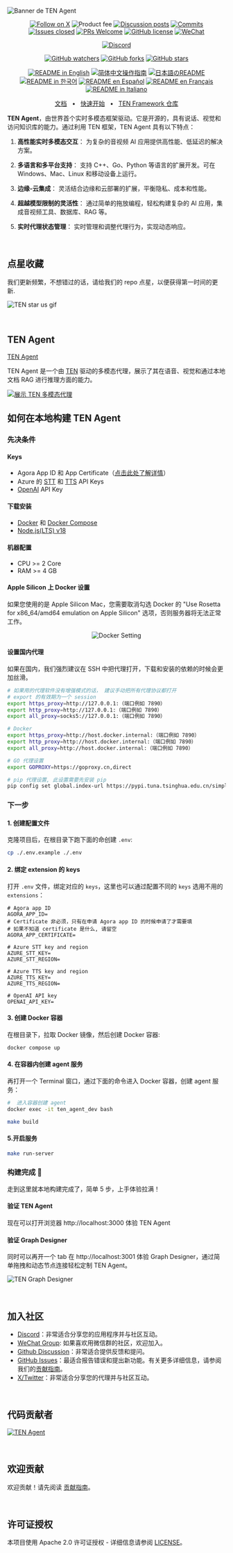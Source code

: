 ![Banner de TEN Agent](https://github.com/TEN-framework/docs/blob/main/assets/jpg/banner.jpg?raw=true)

<div align="center">

[![Follow on X](https://img.shields.io/twitter/follow/TenFramework?logo=X&color=%20%23f5f5f5)](https://twitter.com/intent/follow?screen_name=TenFramework)
![Product fee](https://img.shields.io/badge/pricing-free-blue.svg?labelColor=%20%239b8afb&color=%20%237a5af8)
[![Discussion posts](https://img.shields.io/github/discussions/TEN-framework/ten-agent?labelColor=%20%23FDB062&color=%20%23f79009)](https://github.com/TEN-framework/ten-agent/discussions/)
[![Commits](https://img.shields.io/github/commit-activity/m/TEN-framework/ten-agent?labelColor=%20%237d89b0&color=%20%235d6b98)](https://github.com/TEN-framework/ten-agent/graphs/commit-activity)
[![Issues closed](https://img.shields.io/github/issues-search?query=repo%3ATEN-framework%2Ften-agent%20is%3Aclosed&label=issues%20closed&labelColor=green&color=green)](https://github.com/TEN-framework/ten-agent/issues)
[![PRs Welcome](https://img.shields.io/badge/PRs-welcome-brightgreen.svg?style=flat-square)](https://github.com/TEN-framework/ten-agent/pulls)
[![GitHub license](https://img.shields.io/badge/License-Apache_2.0-blue.svg?labelColor=%20%239b8afb&color=%20%237a5af8)](https://github.com/TEN-framework/ten-agent/blob/main/LICENSE)
[![WeChat](https://img.shields.io/badge/WeChat-WeChat_Group-%2307C160?logo=wechat)](https://github.com/TEN-framework/ten-agent/discussions/170)

[![Discord](https://dcbadge.vercel.app/api/server/VnPftUzAMJ)](https://discord.gg/VnPftUzAMJ)

[![GitHub watchers](https://img.shields.io/github/watchers/TEN-framework/ten-agent?style=social&label=Watch)](https://GitHub.com/TEN-framework/ten-agent/watchers/?WT.mc_id=academic-105485-koreyst)
[![GitHub forks](https://img.shields.io/github/forks/TEN-framework/ten-agent?style=social&label=Fork)](https://GitHub.com/TEN-framework/ten-agent/network/?WT.mc_id=academic-105485-koreyst)
[![GitHub stars](https://img.shields.io/github/stars/TEN-framework/ten-agent?style=social&label=Star)](https://GitHub.com/TEN-framework/ten-agent/stargazers/?WT.mc_id=academic-105485-koreyst)

<a href="https://github.com/TEN-framework/ten-agent/blob/main/README.md"><img alt="README in English" src="https://img.shields.io/badge/English-lightgrey"></a>
<a href="https://github.com/TEN-framework/ten-agent/blob/main/docs/readmes/README-CN.md"><img alt="简体中文操作指南" src="https://img.shields.io/badge/简体中文-lightgrey"></a>
<a href="https://github.com/TEN-framework/ten-agent/blob/main/docs/readmes/README-JP.md"><img alt="日本語のREADME" src="https://img.shields.io/badge/日本語-lightgrey"></a>
<a href="https://github.com/TEN-framework/ten-agent/blob/main/docs/readmes/README-KR.md"><img alt="README in 한국어" src="https://img.shields.io/badge/한국어-lightgrey"></a>
<a href="https://github.com/TEN-framework/ten-agent/blob/main/docs/readmes/README-ES.md"><img alt="README en Español" src="https://img.shields.io/badge/Español-lightgrey"></a>
<a href="https://github.com/TEN-framework/ten-agent/blob/main/docs/readmes/README-FR.md"><img alt="README en Français" src="https://img.shields.io/badge/Français-lightgrey"></a>
<a href="https://github.com/TEN-framework/ten-agent/blob/main/docs/readmes/README-IT.md"><img alt="README in Italiano" src="https://img.shields.io/badge/Italiano-lightgrey"></a>

</div>

<div align="center">

[文档](https://doc.theten.ai)
<span>&nbsp;&nbsp;•&nbsp;&nbsp;</span>
[快速开始](https://doc.theten.ai/getting-started/quickstart)
<span>&nbsp;&nbsp;•&nbsp;&nbsp;</span>
[TEN Framework 仓库](https://github.com/TEN-framework/ten_framework)


</div>

**TEN Agent**，由世界首个实时多模态框架驱动。它是开源的，具有说话、视觉和访问知识库的能力。通过利用 TEN 框架，TEN Agent 具有以下特点：

1. **高性能实时多模态交互**：
为复杂的音视频 AI 应用提供高性能、低延迟的解决方案。

2. **多语言和多平台支持**：
支持 C++、Go、Python 等语言的扩展开发。可在 Windows、Mac、Linux 和移动设备上运行。

3. **边缘-云集成**：
灵活结合边缘和云部署的扩展，平衡隐私、成本和性能。

4. **超越模型限制的灵活性**：
通过简单的拖放编程，轻松构建复杂的 AI 应用，集成音视频工具、数据库、RAG 等。

5. **实时代理状态管理**：
实时管理和调整代理行为，实现动态响应。

<br>

<h2>点星收藏</h2>

我们更新频繁，不想错过的话，请给我们的 repo 点星，以便获得第一时间的更新.

![TEN star us gif](https://github.com/TEN-framework/docs/blob/main/assets/gif/star_us_2.gif?raw=true)

<br>
<h2>TEN Agent</h2>

[TEN Agent](https://agent.theten.ai)

TEN Agent 是一个由 [TEN](https://theten.ai) 驱动的多模态代理，展示了其在语音、视觉和通过本地文档 RAG 进行推理方面的能力。

[![展示 TEN 多模态代理](https://github.com/TEN-framework/docs/blob/main/assets/gif/features.gif?raw=true)](https://agent.theten.ai)
<br>
<h2>如何在本地构建 TEN Agent

### 先决条件
#### Keys 
- Agora App ID 和 App Certificate（[点击此处了解详情](https://docs.agora.io/en/video-calling/get-started/manage-agora-account?platform=web)）
- Azure 的 [STT](https://azure.microsoft.com/en-us/products/ai-services/speech-to-text) 和 [TTS](https://azure.microsoft.com/en-us/products/ai-services/text-to-speech) API Keys
- [OpenAI](https://openai.com/index/openai-api/) API Key
#### 下载安装
- [Docker](https://www.docker.com/)	和 [Docker Compose](https://docs.docker.com/compose/install/)
- [Node.js(LTS) v18](https://nodejs.org/en)
#### 机器配置
- CPU >= 2 Core
- RAM >= 4 GB

#### Apple Silicon 上 Docker 设置
如果您使用的是 Apple Silicon Mac，您需要取消勾选 Docker 的 "Use Rosetta for x86_64/amd64 emulation on Apple Silicon" 选项，否则服务器将无法正常工作。

<div align="center">

![Docker Setting](https://github.com/TEN-framework/docs/blob/main/assets/gif/docker_setting.gif?raw=true)

</div>


#### 设置国内代理

如果在国内，我们强烈建议在 SSH 中把代理打开，下载和安装的依赖的时候会更加丝滑。


```bash
# 如果用的代理软件没有增强模式的话， 建议手动把所有代理协议都打开
# export 的有效期为一个 session
export https_proxy=http://127.0.0.1:（端口例如 7890） 
export http_proxy=http://127.0.0.1:（端口例如 7890） 
export all_proxy=socks5://127.0.0.1:（端口例如 7890）

# Docker
export https_proxy=http://host.docker.internal:（端口例如 7890）
export http_proxy=http://host.docker.internal:（端口例如 7890）
export all_proxy=http://host.docker.internal:（端口例如 7890）

# GO 代理设置
export GOPROXY=https://goproxy.cn,direct

# pip 代理设置, 此设置需要先安装 pip
pip config set global.index-url https://pypi.tuna.tsinghua.edu.cn/simple
```

### 下一步
#### 1. 创建配置文件
克隆项目后，在根目录下跑下面的命创建 `.env`:
```bash
cp ./.env.example ./.env
```

#### 2. 绑定 extension 的 keys 
打开 `.env` 文件，绑定对应的 `keys`，这里也可以通过配置不同的 `keys` 选用不用的 `extensions`：
```
# Agora app ID
AGORA_APP_ID=
# Certificate 非必须，只有在申请 Agora app ID 的时候申请了才需要填
# 如果不知道 certificate 是什么, 请留空
AGORA_APP_CERTIFICATE=

# Azure STT key and region
AZURE_STT_KEY=
AZURE_STT_REGION=

# Azure TTS key and region
AZURE_TTS_KEY=
AZURE_TTS_REGION=

# OpenAI API key
OPENAI_API_KEY=
```

#### 3. 创建 Docker 容器
在根目录下，拉取 Docker 镜像，然后创建 Docker 容器:
```bash
docker compose up
```

#### 4. 在容器内创建 agent 服务
再打开一个 Terminal 窗口，通过下面的命令进入 Docker 容器，创建 agent 服务：
```bash
#  进入容器创建 agent
docker exec -it ten_agent_dev bash

make build
```

#### 5.开启服务
```bash
make run-server
```

### 构建完成 🎉

走到这里就本地构建完成了，简单 5 步，上手体验拉满！

#### 验证 TEN Agent 

现在可以打开浏览器 http://localhost:3000 体验 TEN Agent

#### 验证 Graph Designer

同时可以再开一个 tab 在 http://localhost:3001 体验 Graph Designer，通过简单拖拽和动态节点连接轻松定制 TEN Agent。

![TEN Graph Designer](https://github.com/TEN-framework/docs/blob/main/assets/gif/graph_designer.gif?raw=true)

<br>
<h2>加入社区</h2>

- [Discord](https://discord.gg/VnPftUzAMJ)：非常适合分享您的应用程序并与社区互动。
- [WeChat Group](https://github.com/TEN-framework/ten-agent/discussions/170): 如果喜欢用微信群的社区，欢迎加入。
- [Github Discussion](https://github.com/TEN-framework/ten-agent/discussions)：非常适合提供反馈和提问。
- [GitHub Issues](https://github.com/TEN-framework/ten-agent/issues)：最适合报告错误和提出新功能。有关更多详细信息，请参阅我们的[贡献指南](./docs/code-of-conduct/contributing.md)。
- [X/Twitter](https://img.shields.io/twitter/follow/TenFramework?logo=X&color=%20%23f5f5f5)：非常适合分享您的代理并与社区互动。

<br>
 <h2>代码贡献者</h2>

[![TEN Agent](https://contrib.rocks/image?repo=TEN-framework/ten-agent)](https://github.com/TEN-framework/ten-agent/graphs/contributors)

<br>
<h2>欢迎贡献</h2>

欢迎贡献！请先阅读 [贡献指南](../code-of-conduct/contributing.md)。

<br>
<h2>许可证授权</h2>

本项目使用 Apache 2.0 许可证授权 - 详细信息请参阅 [LICENSE](LICENSE)。
